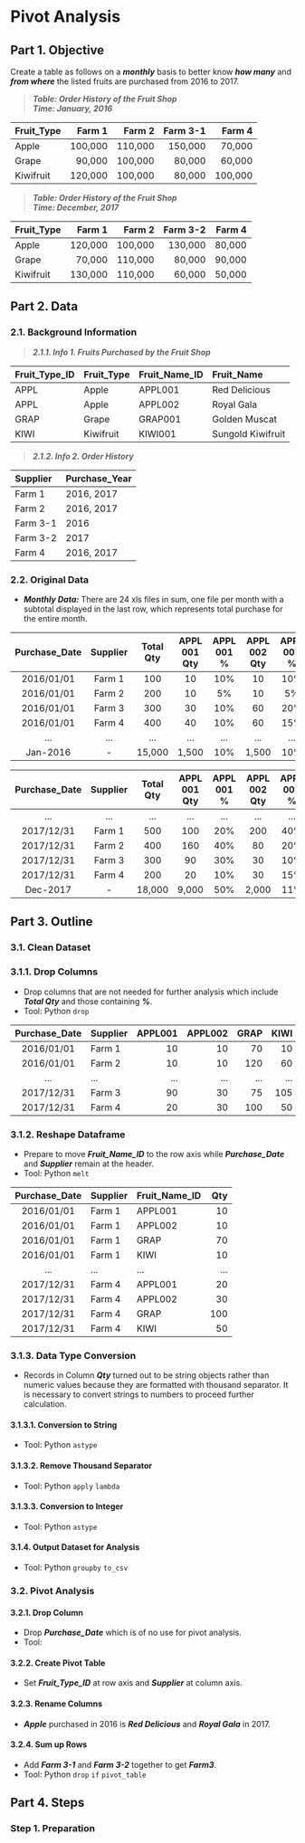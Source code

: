 # Pivot Analysis
## Part 1. Objective
Create a table as follows on a ***monthly*** basis to better know ***how many*** and ***from where*** the listed fruits are purchased from 2016 to 2017.

> ***Table: Order History of the Fruit Shop***   
> ***Time: January, 2016***

| Fruit_Type | Farm 1  | Farm 2  | Farm 3-1 | Farm 4  |
| :---       | ---:    | ---:    | ---:     | ---:    |
| Apple      | 100,000 | 110,000 | 150,000  | 70,000  |
| Grape      | 90,000  | 100,000 | 80,000   | 60,000  |
| Kiwifruit  | 120,000 | 100,000 | 80,000   | 100,000 |

> ***Table: Order History of the Fruit Shop***   
> ***Time: December, 2017***

| Fruit_Type | Farm 1  | Farm 2  | Farm 3-2 | Farm 4  |
| :---       | ---:    | ---:    | ---:     | ---:    |
| Apple      | 120,000 | 100,000 | 130,000  | 80,000  |
| Grape      | 70,000  | 110,000 | 80,000   | 90,000  |
| Kiwifruit  | 130,000 | 110,000 | 60,000   | 50,000  |

## Part 2. Data
### 2.1. Background Information
> ***2.1.1. Info 1. Fruits Purchased by the Fruit Shop***

| Fruit_Type_ID  | Fruit_Type | Fruit_Name_ID | Fruit_Name        | 
| :---           | :---       | :---          | :---              | 
| APPL           | Apple      | APPL001       | Red Delicious     | 
| APPL           | Apple      | APPL002       | Royal Gala        | 
| GRAP           | Grape      | GRAP001       | Golden Muscat     | 
| KIWI           | Kiwifruit  | KIWI001       | Sungold Kiwifruit | 

> ***2.1.2. Info 2. Order History***

| Supplier | Purchase_Year |
| :---     | :---          |
| Farm 1   | 2016, 2017    |
| Farm 2   | 2016, 2017    |
| Farm 3-1 | 2016          |
| Farm 3-2 | 2017          |
| Farm 4   | 2016, 2017    |

### 2.2. Original Data
- ***Monthly Data:*** There are 24 xls files in sum, one file per month with a subtotal displayed in the last row, which represents total purchase for the entire month.

| Purchase_Date | Supplier | Total<br>Qty | APPL<br>001 Qty | APPL<br>001 % | APPL<br>002 Qty | APPL<br>002 % | GRAP<br>Qty | GRAP<br>%  | KIWI<br>Qty | KIWI<br>% |
| :---:         | :---:   | :---:  | :---: | :---: | :---: | :---: | :---: | :---: | :---: | :---: |  
| 2016/01/01    | Farm 1  | 100    | 10    | 10%   | 10    | 10%   | 70    | 70%   | 10    | 10%   |
| 2016/01/01    | Farm 2  | 200    | 10    | 5%    | 10    | 5%    | 120   | 60%   | 60    | 30%   |
| 2016/01/01    | Farm 3  | 300    | 30    | 10%   | 60    | 20%   | 105   | 35%   | 105   | 35%   |
| 2016/01/01    | Farm 4  | 400    | 40    | 10%   | 60    | 15%   | 200   | 50%   | 100   | 25%   |
| ...           | ...     | ...    | ...   | ...   | ...   | ...   | ....  | ...   | ...   | ...   |
| Jan-2016      | -       | 15,000 | 1,500 | 10%   | 1,500 | 10%   | 6,000 | 40%   | 6,000 | 40%   |

| Purchase_Date | Supplier | Total<br>Qty | APPL<br>001 Qty | APPL<br>001 % | APPL<br>002 Qty | APPL<br>002 % | GRAP<br>Qty | GRAP<br>%  | KIWI<br>Qty | KIWI<br>% |
| :---:         | :---:   | :---:  | :---: | :---: | :---: | :---: | :---: | :---: | :---: | :---: |
| ...           | ...     | ...    | ...   | ...   | ...   | ...   | ...   | ...   | ...   | ...   |
| 2017/12/31    | Farm 1  | 500    | 100   | 20%   | 200   | 40%   | 150   | 30%   | 50    | 10%   |
| 2017/12/31    | Farm 2  | 400    | 160   | 40%   | 80    | 20%   | 80    | 20%   | 80    | 20%   |
| 2017/12/31    | Farm 3  | 300    | 90    | 30%   | 30    | 10%   | 75    | 25%   | 105   | 35%   |
| 2017/12/31    | Farm 4  | 200    | 20    | 10%   | 30    | 15%   | 100   | 50%   | 50    | 25%   |
| Dec-2017      | -       | 18,000 | 9,000 | 50%   | 2,000 | 11%   | 3,000 | 17%   | 4,000 | 22%   |

## Part 3. Outline
### 3.1. Clean Dataset
### 3.1.1. Drop Columns 
- Drop columns that are not needed for further analysis which include ***Total Qty*** and those containing ***%***. 
- Tool: Python ```drop```

| Purchase_Date | Supplier  | APPL001 | APPL002 | GRAP | KIWI | 
|:---:          |:---       | ---:    | ---:    | ---: | ---: | 
| 2016/01/01    | Farm 1    | 10      | 10      | 70   | 10   |
| 2016/01/01    | Farm 2    | 10      | 10      | 120  | 60   |
| ...           | ...       | ...     | ...     | ...  | ...  |
| 2017/12/31    | Farm 3    | 90      | 30      | 75   | 105  |
| 2017/12/31    | Farm 4    | 20      | 30      | 100  | 50   |

### 3.1.2. Reshape Dataframe
- Prepare to move ***Fruit_Name_ID*** to the row axis while ***Purchase_Date*** and ***Supplier*** remain at the header. 
- Tool: Python ```melt``` 
 
| Purchase_Date | Supplier  | Fruit_Name_ID | Qty |
| :---:         | ---       | :---          | ---:| 
| 2016/01/01    | Farm 1    | APPL001       | 10  |
| 2016/01/01    | Farm 1    | APPL002       | 10  |
| 2016/01/01    | Farm 1    | GRAP          | 70  |
| 2016/01/01    | Farm 1    | KIWI          | 10  | 
| ...           | ...       | ...           | ... |
| 2017/12/31    | Farm 4    | APPL001       | 20  | 
| 2017/12/31    | Farm 4    | APPL002       | 30  |
| 2017/12/31    | Farm 4    | GRAP          | 100 |  
| 2017/12/31    | Farm 4    | KIWI          | 50  | 

### 3.1.3. Data Type Conversion
- Records in Column ***Qty*** turned out to be string objects rather than numeric values because they are formatted with thousand separator. It is necessary to convert strings to numbers to proceed further calculation.
#### 3.1.3.1. Conversion to String
- Tool: Python ```astype```
#### 3.1.3.2. Remove Thousand Separator
- Tool: Python ```apply``` ```lambda```
#### 3.1.3.3. Conversion to Integer
- Tool: Python ```astype```
#### 3.1.4. Output Dataset for Analysis
- Tool: Python ```groupby``` ```to_csv```

### 3.2. Pivot Analysis
#### 3.2.1. Drop Column
- Drop ***Purchase_Date*** which is of no use for pivot analysis.
- Tool: 
#### 3.2.2. Create Pivot Table
- Set ***Fruit_Type_ID*** at row axis and ***Supplier*** at column axis. 
#### 3.2.3. Rename Columns
- ***Apple*** purchased in 2016 is ***Red Delicious*** and ***Royal Gala*** in 2017. 
#### 3.2.4. Sum up Rows
- Add ***Farm 3-1*** and ***Farm 3-2*** together to get ***Farm3***.
- Tool: Python ```drop``` ```if``` ```pivot_table```

## Part 4. Steps
### Step 1. Preparation



